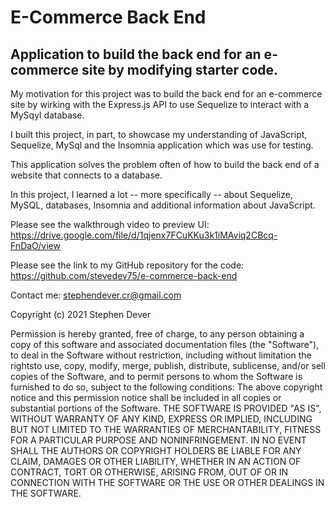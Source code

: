# E-Commerce Back End

## Application to build the back end for an e-commerce site by modifying starter code. 

My motivation for this project was to build the back end for an e-commerce site by wirking with the Express.js API to use Sequelize to interact with a MySqyl database. 

I built this project, in part, to showcase my understanding of JavaScript, Sequelize, MySql and the Insomnia application which was use for testing. 

This application solves the problem often of how to build the back end of a website that connects to a database.

In this project, I learned a lot -- more specifically -- about Sequelize, MySQL, databases, Insomnia and additional information about JavaScript.

Please see the walkthrough video to preview UI:
https://drive.google.com/file/d/1qjenx7FCuKKu3k1iMAviq2CBcq-FnDaO/view

Please see the link to my GitHub repository for the code:
https://github.com/stevedev75/e-commerce-back-end


Contact me: stephendever.cr@gmail.com

Copyright (c) 2021 Stephen Dever

Permission is hereby granted, free of charge, to any person obtaining a copy of this software and associated documentation files (the "Software"), to deal in the Software without restriction, including without limitation the rightsto use, copy, modify, merge, publish, distribute, sublicense, and/or sell copies of the Software, and to permit persons to whom the Software is furnished to do so, subject to the following conditions:
The above copyright notice and this permission notice shall be included in all copies or substantial portions of the Software.
THE SOFTWARE IS PROVIDED "AS IS", WITHOUT WARRANTY OF ANY KIND, EXPRESS OR IMPLIED, INCLUDING BUT NOT LIMITED TO THE WARRANTIES OF MERCHANTABILITY, FITNESS FOR A PARTICULAR PURPOSE AND NONINFRINGEMENT. IN NO EVENT SHALL THE AUTHORS OR COPYRIGHT HOLDERS BE LIABLE FOR ANY CLAIM, DAMAGES OR OTHER LIABILITY, WHETHER IN AN ACTION OF CONTRACT, TORT OR OTHERWISE, ARISING FROM, OUT OF OR IN CONNECTION WITH THE SOFTWARE OR THE USE OR OTHER DEALINGS IN THE SOFTWARE.
